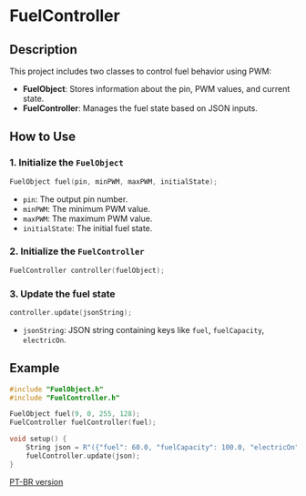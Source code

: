 # FuelController

## **Description**
This project includes two classes to control fuel behavior using PWM:
- **FuelObject**: Stores information about the pin, PWM values, and current state.
- **FuelController**: Manages the fuel state based on JSON inputs.

## **How to Use**

### 1. Initialize the `FuelObject`
```cpp
FuelObject fuel(pin, minPWM, maxPWM, initialState);
```
- `pin`: The output pin number.
- `minPWM`: The minimum PWM value.
- `maxPWM`: The maximum PWM value.
- `initialState`: The initial fuel state.

### 2. Initialize the `FuelController`
```cpp
FuelController controller(fuelObject);
```

### 3. Update the fuel state
```cpp
controller.update(jsonString);
```
- `jsonString`: JSON string containing keys like `fuel`, `fuelCapacity`, `electricOn`.

## **Example**

```cpp
#include "FuelObject.h"
#include "FuelController.h"

FuelObject fuel(9, 0, 255, 128);
FuelController fuelController(fuel);

void setup() {
    String json = R"({"fuel": 60.0, "fuelCapacity": 100.0, "electricOn": true})";
    fuelController.update(json);
}

```

[PT-BR version](./README-PT_BR.md)